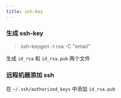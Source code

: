 ```yaml
---
title: ssh-key
---
```


### 生成 ssh-key

> ssh-keygen -t rsa -C "email"

生成 `id_rsa` 和 `id_rsa.pub` 两个文件

### 远程机器添加 ssh

在 `~/.ssh/authorized_keys` 中添加 `id_rsa.pub`